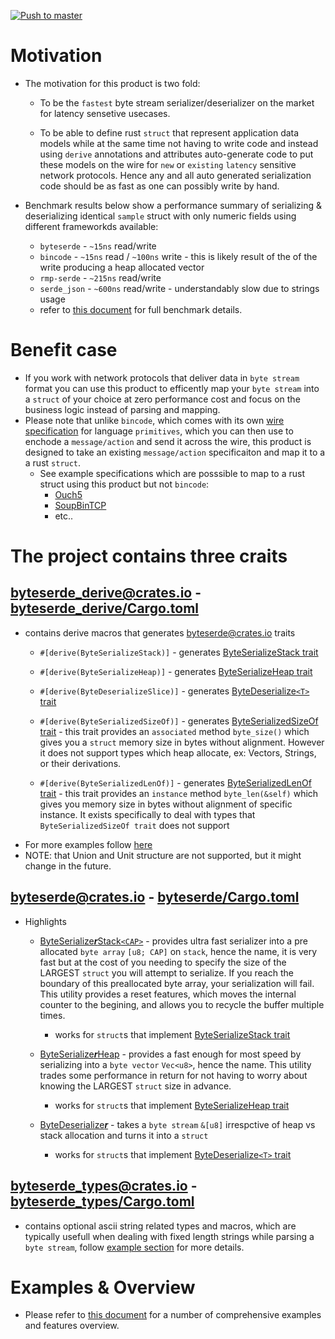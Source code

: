 [![Push to master](https://github.com/softstream-link/byteserde/actions/workflows/push-master.yml/badge.svg)](https://github.com/softstream-link/byteserde/actions/workflows/push-master.yml)

# Motivation

* The motivation for this product is two fold:
  * To be the `fastest` byte stream serializer/deserializer on the market for latency sensetive usecases.
  
  * To be able to define rust `struct` that represent application data models while at the same time not having to write code and instead using `derive` annotations and attributes auto-generate code to put these models on the wire for `new` or `existing` `latency` sensitive network protocols. Hence any and all auto generated serialization code should be as fast as one can possibly write by hand. 
  
* Benchmark results below show a performance summary of serializing & deserializing identical `sample` struct with only numeric fields using different frameworkds available:
  * `byteserde` - `~15ns` read/write 
  * `bincode` - `~15ns` read / `~100ns` write - this is likely result of the of the write producing a heap allocated vector
  * `rmp-serde` - `~215ns` read/write
  * `serde_json` - `~600ns` read/write - understandably slow due to strings usage
  * refer to [this document](./byteserde_examples/readme.md) for full benchmark details.


# Benefit case
* If you work with network protocols that deliver data in `byte stream` format you can use this product to efficently map your `byte stream` into a `struct` of your choice at zero performance cost and focus on the business logic instead of parsing and mapping. 
* Please note that unlike `bincode`, which comes with its own [wire specification](https://github.com/bincode-org/bincode/blob/trunk/docs/spec.md) for language `primitives`, which you can then use to enchode a `message/action` and send it across the wire, this product is designed to take an existing `message/action` specificaiton and map it to a a rust `struct`.
  * See example specifications which are posssible to map to a rust struct using this product but not `bincode`:
    * [Ouch5](http://nasdaqtrader.com/content/technicalsupport/specifications/TradingProducts/Ouch5.0.pdf)
    * [SoupBinTCP](https://www.nasdaq.com/docs/SoupBinTCP%204.1.pdf)
    * etc..


# The project contains three craits
## [byteserde_derive@crates.io](https://crates.io/crates/byteserde_derive) - [byteserde_derive/Cargo.toml](byteserde_derive/Cargo.toml)
  * contains derive macros that generates [byteserde@crates.io](https://crates.io/crates/byteserde) traits
    * `#[derive(ByteSerializeStack)]` - generates [ByteSerializeStack trait](byteserde/src/ser_stack.rs#ByteSerializeStack) 
    
    * `#[derive(ByteSerializeHeap)]` - generates [ByteSerializeHeap trait](byteserde/src/ser_stack.rs#ByteSerializeHeap)
    
    * `#[derive(ByteDeserializeSlice)]` - generates [ByteDeserialize`<T>` trait](byteserde/src/des_slice.rs#ByteDeserializeSlice)

    * `#[derive(ByteSerializedSizeOf)]` - generates [ByteSerializedSizeOf trait](byteserde/src/size.rs#ByteSerializedSizeOf) - this trait provides an `associated` method `byte_size()` which gives you a `struct` memory size in bytes without alignment. However it does not support types which heap allocate, ex: Vectors, Strings, or their derivations.
    
    * `#[derive(ByteSerializedLenOf)]` - generates  [ByteSerializedLenOf trait](byteserde/src/size.rs#ByteSerializedLenOf) - this trait provides an `instance` method `byte_len(&self)` which gives you memory size in bytes without alignment of specific instance. It exists specifically to deal with types that `ByteSerializedSizeOf trait` does not support
  * For more examples follow [here](byteserde_examples/examples/readme.md)
  * NOTE: that Union and Unit structure are not supported, but it might change in the future.
  
## [byteserde@crates.io](https://crates.io/crates/byteserde) - [byteserde/Cargo.toml](byteserde/Cargo.toml)            
* Highlights
  * [ByteSerialize***r***Stack`<CAP>`](byteserde/src/ser_stack.rs#ByteSerializerStack) - provides ultra fast serializer into a pre allocated `byte array` `[u8; CAP]` on `stack`, hence the name, it is very fast but at the cost of you needing to specify the size of the LARGEST `struct` you will attempt to serialize. If you reach the boundary of this preallocated byte array, your serialization will fail. This utility provides a reset features, which moves the internal counter to the begining, and allows you to recycle the buffer multiple times. 
    * works for `struct`s that implement [ByteSerializeStack trait](byteserde/src/ser_stack.rs#ByteSerializeStack)

  * [ByteSerialize***r***Heap](byteserde/src/ser_stack.rs#ByteSerializerHeap) - provides a fast enough for most speed by serializing into a `byte vector` `Vec<u8>`, hence the name. This utility trades some performance in return for not having to worry about knowing the LARGEST `struct` size in advance.
    * works for `struct`s that implement [ByteSerializeHeap trait](byteserde/src/ser_stack.rs#ByteSerializeHeap)

  * [ByteDeserialize***r***](byteserde/src/des_slice.rs#ByteDeserialize) - takes a `byte stream` `&[u8]` irrespctive of heap vs stack allocation and turns it into a `struct`
    * works for `struct`s that implement [ByteDeserialize`<T>` trait](byteserde/src/des_slice.rs#ByteDeserialize)


    
## [byteserde_types@crates.io](https://crates.io/crates/byteserde_types) - [byteserde_types/Cargo.toml](byteserde_types/Cargo.toml)
  * contains optional ascii string related types and macros, which are typically usefull when dealing with fixed length strings while parsing a `byte stream`, follow [example section](byteserde_examples/examples/readme.md) for more details.

# Examples & Overview
* Please refer to [this document](byteserde_examples/examples/readme.md) for a number of comprehensive examples and features overview.


